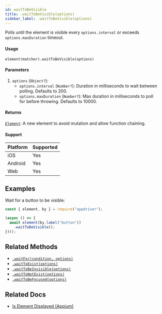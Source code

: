 ```yaml
---
id: waitToBeVisible
title: .waitToBeVisible(options)
sidebar_label: .waitToBeVisible(options)
---
```


Polls until the element is visible every `options.interval` or exceeds `options.maxDuration` timeout.

#### Usage

```text
element(matcher).waitToBeVisible(options)
```

#### Parameters

1. `options` (`Object?`):
    - `options.interval` (`Number?`): Duration in milliseconds to wait between polling. Defaults to 200.
    - `options.maxDuration` (`Number?`): Max duration in milliseconds to poll for before throwing. Defaults to 10000.

#### Returns

[`Element`](../element.md): A new element to avoid mutation and allow function chaining.

#### Support

| Platform | Supported |
| -------- | --------- |
| iOS      | Yes       |
| Android  | Yes       |
| Web      | Yes       |

## Examples

Wait for a button to be visible:

```javascript
const { element, by } = require("appdriver");

(async () => {
  await element(by.label("button"))
    .waitToBeVisible();
})();
```

## Related Methods

- [`.waitFor(condition, options)`](./waitFor.md)
- [`.waitToExist(options)`](./waitToExist.md)
- [`.waitToBeInvisible(options)`](./waitToBeInvisible.md)
- [`.waitToNotExist(options)`](./waitToNotExist.md)
- [`.waitToBeFocused(options)`](./waitToBeFocused.md)

## Related Docs

- [Is Element Displayed (Appium)](http://appium.io/docs/en/commands/element/attributes/displayed/)